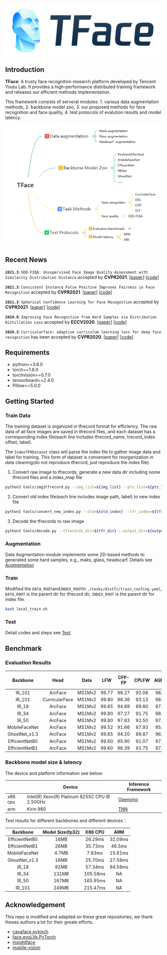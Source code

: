 <img src="doc/logo.png" title="Logo" width="600" /> 

## Introduction

**TFace**: A trusty face recognition research platform developed by Tencent Youtu Lab. It provides a high-performance distributed training framework and releases our efficient methods implementation. 

This framework consists of serveral modules: 1. various data augmentation methods, 2. backbone model zoo, 3. our proposed methods for face recognition and face quality, 4. test protocols of evalution results and model latency.

<img src="doc/framework.png" title="framework" /> 

## Recent News

**`2021.3`**: `SDD-FIQA: Unsupervised Face Image Quality Assessment with Similarity Distribution Distance` accepted by **CVPR2021**. [[paper](https://arxiv.org/abs/2103.05977)] [[code](https://github.com/Tencent/TFace/tree/quality)]

**`2021.3`**: `Consistent Instance False Positive Improves Fairness in Face Recognition` accepted by **CVPR2021**. [[paper](https://arxiv.org/abs/2106.05519)] [[code](https://github.com/Tencent/TFace/tree/master/tasks/cifp)]

**`2021.3`**: `Spherical Confidence Learning for Face Recognition` accepted by **CVPR2021**. [[paper](https://openaccess.thecvf.com/content/CVPR2021/papers/Li_Spherical_Confidence_Learning_for_Face_Recognition_CVPR_2021_paper.pdf)] [[code](https://github.com/Tencent/TFace/tree/master/tasks/scf)]

**`2020.8`**: `Improving Face Recognition from Hard Samples via Distribution Distillation Loss` accepted by **ECCV2020**. [[paper](https://arxiv.org/abs/2002.03662)] [[code](https://github.com/Tencent/TFace/tree/master/tasks/ddl)]

**`2020.3`**: `Curricularface: adaptive curriculum learning loss for deep face recognition` has been accepted by **CVPR2020**. [[paper](https://arxiv.org/abs/2004.00288)] [[code](https://github.com/Tencent/TFace/tree/master/tasks/distfc)]

## Requirements
* python==3.6.0
* torch==1.6.0
* torchvision==0.7.0
* tensorboard==2.4.0
* Pillow==5.0.0


## Getting Started

### Train Data

The training dataset is organized in tfrecord format for efficiency. The raw data of all face images are saved in tfrecord files, and each dataset has a corresponding index file(each line includes tfrecord_name, trecord_index offset, label). 

The `IndexTFRDataset` class will parse the index file to gather image data and label for training. This form of dataset is convenient for reorganization in data cleaning(do not reproduce tfrecord, just reproduce the index file).

1. Convert raw image to tfrecords, generate a new data dir including some tfrecord files and a index_map file
``` bash
python3 tools/img2tfrecord.py --img_list=${img_list} --pts_list=${pts_list} --tfrecords_name=${tfr_data_name}
```

2. Convert old index file(each line includes image path, label) to new index file
``` bash
python3 tools/convert_new_index.py --old=${old_index} --tfr_index=${tfr_index} --new=${new_index}
```

3. Decode the tfrecords to raw image
``` bash
python3 tools/decode.py --tfrecords_dir=${tfr_dir} --output_dir=${output_dir}
```

### Augmentation
Data Augmentation module implements some 2D-based methods to generated some hard samples, e.g., maks, glass, headscarf. Details see [Augmentation](torchkit/augmentation/README.md)



###  Train

Modified the `DATA_ROOT`and`INDEX_ROOT`in `./tasks/distfc/train_confing.yaml`, `DATA_ROOT` is the parent dir for tfrecord dir,  `INDEX_ROOT` is the parent dir for index file.


```bash
bash local_train.sh
```

### Test

Detail codes and steps see [Test](test/README.md)

## Benchmark

### Evaluation Results

|    Backbone    |      Head      |  Data  |  LFW  | CFP-FP | CPLFW | AGEDB | CALFW | IJBB (TPR@FAR=1e-4) | IJBC (TPR@FAR=1e-4) |
| :------------: | :------------: | :----: | :---: | :----: | :---: | :---: | :---: | :-----------------: | :-----------------: |
|     IR_101     |    ArcFace     | MS1Mv2 | 99.77 | 98.27  | 92.08 | 98.15 | 95.45 |        94.2         |        95.6         |
|     IR_101     | CurricularFace | MS1Mv2 | 99.80 | 98.36  | 93.13 | 98.37 | 96.05 |        94.86        |        96.15        |
|      IR_18      |    ArcFace     | MS1Mv2 | 99.65 | 94.89  | 89.80 | 97.23 | 95.60 |        90.06        |        92.39        |
|      IR_34      |    ArcFace     | MS1Mv2 | 99.80 | 97.27  | 91.75 | 98.07 | 95.97 |       92.88        | 94.65 |
|      IR_50      |    ArcFace     | MS1Mv2 | 99.80 | 97.63  | 92.50 | 97.92 | 96.05 |        93.45        |        95.16        |
| MobileFaceNet  |    ArcFace     | MS1Mv2 | 99.52 | 91.66  | 87.93 | 95.82 | 95.12 |        87.07        |        89.13        |
| GhostNet_x1.3  |    ArcFace     | MS1Mv2 | 99.65 | 94.20  | 89.87 | 96.95 | 95.58 |        89.61        |        91.96        |
| EfficientNetB0 |    ArcFace     | MS1Mv2 | 99.60 | 95.90  | 91.07 | 97.58 | 95.82 |        91.79        |        93.67        |
| EfficientNetB1 |    ArcFace     | MS1Mv2 | 99.60 | 96.39  | 91.75 | 97.65 | 95.73 |        92.43        |        94.43        |

### Backbone model size & latency

The device and platform information see below:

|         | Device                                        | Inference Framework |
| ------- | --------------------------------------------- | ------------------- |
| x86 cpu | Intel(R) Xeon(R) Platinum 8255C CPU @ 2.50GHz | [Openvino](https://docs.openvinotoolkit.org/latest/index.html)            |
| arm     | Kirin 980                                     | [TNN](https://github.com/Tencent/TNN)                 |

Test results for different backbones and different devices：

|    Backbone    | Model Size(fp32) | X86 CPU  |   ARM   |
| :------------: | :--------------: | :------: | :-----: |
| EfficientNetB0 |       16MB       | 26.29ms  | 32.09ms |
| EfficientNetB1 |       26MB       | 35.73ms  | 46.5ms  |
| MobileFaceNet  |      4.7MB       |  7.63ms  | 15.61ms |
| GhostNet_x1.3  |       16MB       | 25.70ms  | 27.58ms |
|     IR_18      |       92MB       | 57.34ms  | 94.58ms |
|     IR_34      |      131MB       | 105.58ms |   NA    |
|     IR_50      |      167MB       | 165.95ms |   NA    |
|     IR_101     |      249MB       | 215.47ms |   NA    |



## Acknowledgement
This repo is modified and adapted on these great repositories, we thank theses authors a lot for their greate efforts.
* [cavaface.pytorch](https://github.com/cavalleria/cavaface.pytorch)
* [face.evoLVe.PyTorch](https://github.com/ZhaoJ9014/face.evoLVe.PyTorch) 
* [insightface](https://github.com/deepinsight/insightface)
* [mobile-vision](https://github.com/facebookresearch/mobile-vision)

